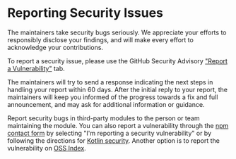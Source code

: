 # Reporting Security Issues

The maintainers take security bugs seriously. We appreciate your efforts to responsibly disclose your findings, and will make every effort to acknowledge your contributions.

To report a security issue, please use the GitHub Security Advisory ["Report a Vulnerability"](https://github.com/fab1an/kotlin-json-stream/security/advisories/new) tab.

The maintainers will try to send a response indicating the next steps in handling your report within 60 days. After the initial reply to your report, the maintainers will keep you informed of the progress towards a fix and full announcement, and may ask for additional information or guidance.

Report security bugs in third-party modules to the person or team maintaining the module. You can also report a vulnerability through the [npm contact form](https://www.npmjs.com/support) by selecting "I'm reporting a security vulnerability" or by following the directions for [Kotlin security﻿](https://kotlinlang.org/docs/security.html). Another option is to report the vulnerability on [OSS Index](https://ossindex.sonatype.org/doc/report-vulnerability).
